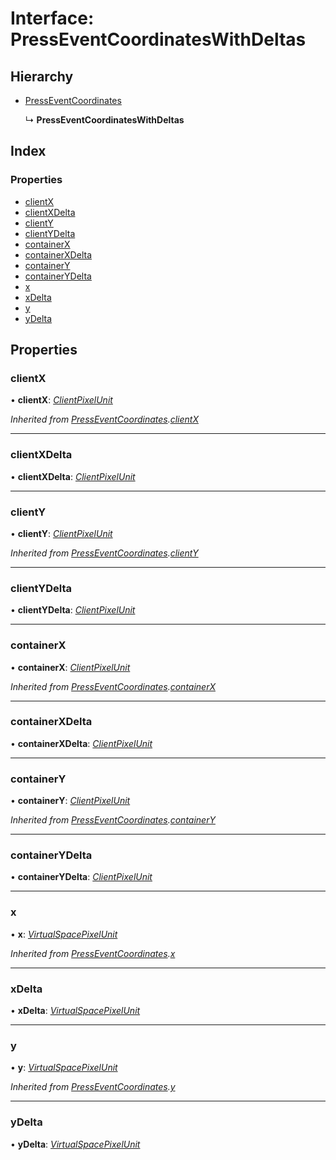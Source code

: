 # Interface: PressEventCoordinatesWithDeltas

## Hierarchy

- [PressEventCoordinates](presseventcoordinates.md)

  ↳ **PressEventCoordinatesWithDeltas**

## Index

### Properties

- [clientX](presseventcoordinateswithdeltas.md#clientx)
- [clientXDelta](presseventcoordinateswithdeltas.md#clientxdelta)
- [clientY](presseventcoordinateswithdeltas.md#clienty)
- [clientYDelta](presseventcoordinateswithdeltas.md#clientydelta)
- [containerX](presseventcoordinateswithdeltas.md#containerx)
- [containerXDelta](presseventcoordinateswithdeltas.md#containerxdelta)
- [containerY](presseventcoordinateswithdeltas.md#containery)
- [containerYDelta](presseventcoordinateswithdeltas.md#containerydelta)
- [x](presseventcoordinateswithdeltas.md#x)
- [xDelta](presseventcoordinateswithdeltas.md#xdelta)
- [y](presseventcoordinateswithdeltas.md#y)
- [yDelta](presseventcoordinateswithdeltas.md#ydelta)

## Properties

### clientX

• **clientX**: _[ClientPixelUnit](../api.md#clientpixelunit)_

_Inherited from [PressEventCoordinates](presseventcoordinates.md).[clientX](presseventcoordinates.md#clientx)_

---

### clientXDelta

• **clientXDelta**: _[ClientPixelUnit](../api.md#clientpixelunit)_

---

### clientY

• **clientY**: _[ClientPixelUnit](../api.md#clientpixelunit)_

_Inherited from [PressEventCoordinates](presseventcoordinates.md).[clientY](presseventcoordinates.md#clienty)_

---

### clientYDelta

• **clientYDelta**: _[ClientPixelUnit](../api.md#clientpixelunit)_

---

### containerX

• **containerX**: _[ClientPixelUnit](../api.md#clientpixelunit)_

_Inherited from [PressEventCoordinates](presseventcoordinates.md).[containerX](presseventcoordinates.md#containerx)_

---

### containerXDelta

• **containerXDelta**: _[ClientPixelUnit](../api.md#clientpixelunit)_

---

### containerY

• **containerY**: _[ClientPixelUnit](../api.md#clientpixelunit)_

_Inherited from [PressEventCoordinates](presseventcoordinates.md).[containerY](presseventcoordinates.md#containery)_

---

### containerYDelta

• **containerYDelta**: _[ClientPixelUnit](../api.md#clientpixelunit)_

---

### x

• **x**: _[VirtualSpacePixelUnit](../api.md#virtualspacepixelunit)_

_Inherited from [PressEventCoordinates](presseventcoordinates.md).[x](presseventcoordinates.md#x)_

---

### xDelta

• **xDelta**: _[VirtualSpacePixelUnit](../api.md#virtualspacepixelunit)_

---

### y

• **y**: _[VirtualSpacePixelUnit](../api.md#virtualspacepixelunit)_

_Inherited from [PressEventCoordinates](presseventcoordinates.md).[y](presseventcoordinates.md#y)_

---

### yDelta

• **yDelta**: _[VirtualSpacePixelUnit](../api.md#virtualspacepixelunit)_
